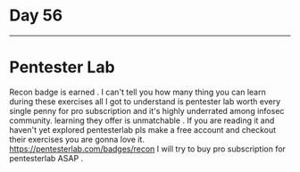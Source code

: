 # Day 56
___
# Pentester Lab
Recon badge is earned . I can't tell you how many thing you can learn during these exercises all I got to understand is pentester lab worth every single penny for pro subscription and it's highly underrated among infosec community. learning they offer is unmatchable . If you are reading it and haven't yet explored pentesterlab pls make a free account and checkout their exercises you are gonna love it.
https://pentesterlab.com/badges/recon
I will try to buy pro subscription for pentesterlab ASAP .
